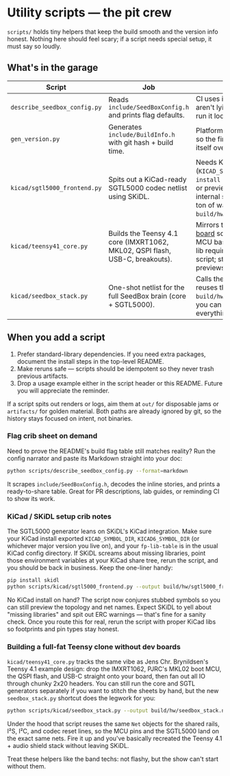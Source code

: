 # Utility scripts — the pit crew

`scripts/` holds tiny helpers that keep the build smooth and the version info
honest. Nothing here should feel scary; if a script needs special setup, it must
say so loudly.

## What's in the garage

| Script | Job | Notes |
| --- | --- | --- |
| `describe_seedbox_config.py` | Reads `include/SeedBoxConfig.h` and prints flag defaults. | CI uses it to prove the docs aren't lying about the toggles; run it locally when writing docs. |
| `gen_version.py` | Generates `include/BuildInfo.h` with git hash + build time. | PlatformIO runs it before builds so the firmware can introduce itself over serial. |
| `kicad/sgtl5000_frontend.py` | Spits out a KiCad-ready SGTL5000 codec netlist using SKiDL. | Needs KiCad libraries on disk (`KICAD_SYMBOL_DIR` etc.) and `pip install skidl`. In library-less CI or preview runs it falls back to internal stub symbols, prints a ton of warnings, and still drops `build/hw/sgtl5000_frontend.net`. |
| `kicad/teensy41_core.py` | Builds the Teensy 4.1 core (IMXRT1062, MKL02, QSPI flash, USB-C, breakouts). | Mirrors the [JensChr reference board](https://github.com/jenschr/Teensy-4.1-example) so we can fab our own MCU base. Same SKiDL + KiCad lib requirements as the SGTL script; stub symbols unblock previews. |
| `kicad/seedbox_stack.py` | One-shot netlist for the full SeedBox brain (core + SGTL5000). | Calls the two generators above, reuses their nets, and spits out `build/hw/seedbox_stack.net` so you can start layout with everything already talking. |

## When you add a script

1. Prefer standard-library dependencies. If you need extra packages, document
   the install steps in the top-level README.
2. Make reruns safe — scripts should be idempotent so they never trash previous
   artifacts.
3. Drop a usage example either in the script header or this README. Future you
   will appreciate the reminder.

If a script spits out renders or logs, aim them at `out/` for disposable jams or
`artifacts/` for golden material. Both paths are already ignored by git, so the
history stays focused on intent, not binaries.

### Flag crib sheet on demand

Need to prove the README's build flag table still matches reality? Run the
config narrator and paste its Markdown straight into your doc:

```bash
python scripts/describe_seedbox_config.py --format=markdown
```

It scrapes `include/SeedBoxConfig.h`, decodes the inline stories, and prints a
ready-to-share table. Great for PR descriptions, lab guides, or reminding CI to
show its work.

### KiCad / SKiDL setup crib notes

The SGTL5000 generator leans on SKiDL's KiCad integration. Make sure your KiCad
install exported `KICAD_SYMBOL_DIR`, `KICAD6_SYMBOL_DIR` (or whichever major
version you live on), and your `fp-lib-table` is in the usual KiCad config
directory. If SKiDL screams about missing libraries, point those environment
variables at your KiCad share tree, rerun the script, and you should be back in
business. Keep the one-liner handy:

```bash
pip install skidl
python scripts/kicad/sgtl5000_frontend.py --output build/hw/sgtl5000_frontend.net
```

No KiCad install on hand? The script now conjures stubbed symbols so you can
still preview the topology and net names. Expect SKiDL to yell about "missing
libraries" and spit out ERC warnings — that's fine for a sanity check. Once you
route this for real, rerun the script with proper KiCad libs so footprints and
pin types stay honest.

### Building a full-fat Teensy clone without dev boards

`kicad/teensy41_core.py` tracks the same vibe as Jens Chr. Brynildsen's
Teensy 4.1 example design: drop the IMXRT1062, PJRC's MKL02 boot MCU, the QSPI
flash, and USB-C straight onto your board, then fan out all IO through chunky
2x20 headers. You can still run the core and SGTL generators separately if you
want to stitch the sheets by hand, but the new `seedbox_stack.py` shortcut does
the legwork for you:

```bash
python scripts/kicad/seedbox_stack.py --output build/hw/seedbox_stack.net
```

Under the hood that script reuses the same `Net` objects for the shared rails,
I²S, I²C, and codec reset lines, so the MCU pins and the SGTL5000 land on the
exact same nets. Fire it up and you've basically recreated the Teensy 4.1 +
audio shield stack without leaving SKiDL.

Treat these helpers like the band techs: not flashy, but the show can't start
without them.
